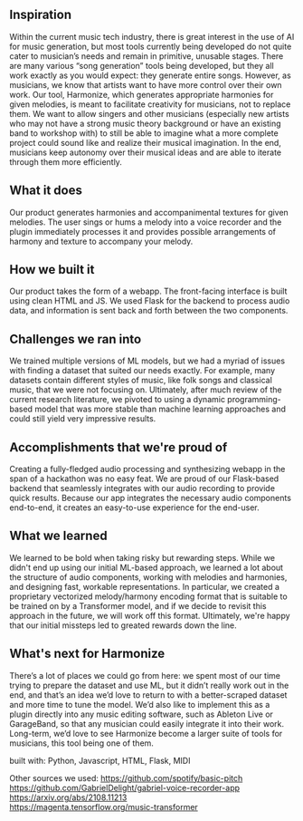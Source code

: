 ## Inspiration
Within the current music tech industry, there is great interest in the use of AI for music generation, but most tools currently being developed do not quite cater to musician’s needs and remain in primitive, unusable stages. There are many various “song generation” tools being developed, but they all work exactly as you would expect: they generate entire songs. However, as musicians, we know that artists want to have more control over their own work. Our tool, Harmonize, which generates appropriate harmonies for given melodies, is meant to facilitate creativity for musicians, not to replace them. We want to allow singers and other musicians (especially new artists who may not have a strong music theory background or have an existing band to workshop with) to still be able to imagine what a more complete project could sound like and realize their musical imagination. In the end, musicians keep autonomy over their musical ideas and are able to iterate through them more efficiently.

## What it does
Our product generates harmonies and accompanimental textures for given melodies. The user sings or hums a melody into a voice recorder and the plugin immediately processes it and provides possible arrangements of harmony and texture to accompany your melody.

## How we built it                                                                                                                                                                                                                                                                                                                                                                      
Our product takes the form of a webapp. The front-facing interface is built using clean HTML and JS. We used Flask for the backend to process audio data, and information is sent back and forth between the two components.

## Challenges we ran into
We trained multiple versions of ML models, but we had a myriad of issues with finding a dataset that suited our needs exactly. For example, many datasets contain different styles of music, like folk songs and classical music, that we were not focusing on. Ultimately, after much review of the current research literature, we pivoted to using a dynamic programming-based model that was more stable than machine learning approaches and could still yield very impressive results. 

## Accomplishments that we're proud of
Creating a fully-fledged audio processing and synthesizing webapp in the span of a hackathon was no easy feat. We are proud of our Flask-based backend that seamlessly integrates with our audio recording to provide quick results. Because our app integrates the necessary audio components end-to-end, it creates an easy-to-use experience for the end-user.

## What we learned

We learned to be bold when taking risky but rewarding steps. While we didn't end up using our initial ML-based approach, we learned a lot about the structure of audio components, working with melodies and harmonies, and designing fast, workable representations. In particular, we created a proprietary vectorized melody/harmony encoding format that is suitable to be trained on by a Transformer model, and if we decide to revisit this approach in the future, we will work off this format. Ultimately, we're happy that our initial missteps led to greated rewards down the line.


## What's next for Harmonize
There’s a lot of places we could go from here: we spent most of our time trying to prepare the dataset and use ML, but it didn’t really work out in the end, and that’s an idea we’d love to return to with a better-scraped dataset and more time to tune the model. We’d also like to implement this as a plugin directly into any music editing software, such as Ableton Live or GarageBand, so that any musician could easily integrate it into their work. Long-term, we’d love to see Harmonize become a larger suite of tools for musicians, this tool being one of them.



built with:
Python, Javascript, HTML, Flask, MIDI

Other sources we used:
https://github.com/spotify/basic-pitch \
https://github.com/GabrielDelight/gabriel-voice-recorder-app \
https://arxiv.org/abs/2108.11213 \
https://magenta.tensorflow.org/music-transformer 

